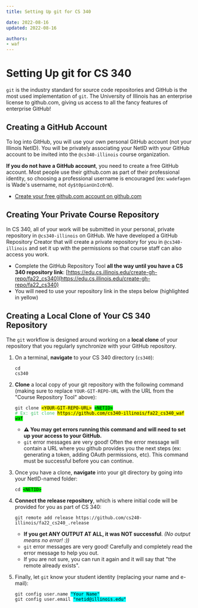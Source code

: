 ```yaml
---
title: Setting Up git for CS 340

date: 2022-08-16
updated: 2022-08-16

authors:
- waf
---
```


# Setting Up git for CS 340

`git` is the industry standard for source code repositories and GitHub is the most used implementation of `git`.  The University of Illinois has an enterprise license to github.com, giving us access to all the fancy features of enterprise GitHub!


## Creating a GitHub Account

To log into GitHub, you will use your own personal GitHub account (not your Illinois NetID).  You will be privately associating your NetID with your GitHub account to be invited into the `@cs340-illinois` course organization.

**If you do not have a GitHub account**, you need to create a free GitHub account.  Most people use their github.com as part of their professional identity, so choosing a professional username is encouraged (ex: `wadefagen` is Wade's username, not `dy$t0pianUnIc0rN`).

- [Create your free github.com account on github.com](https://github.com/)


## Creating Your Private Course Repository

In CS 340, all of your work will be submitted in your personal, private repository in `@cs340-illinois` on GitHub.  We have developed a GitHub Repository Creator that will create a private repository for you in `@cs340-illinois` and set it up with the permissions so that course staff can also access you work.

- Complete the GitHub Repository Tool **all the way until you have a CS 340 repository link**: [https://edu.cs.illinois.edu/create-gh-repo/fa22_cs340](https://edu.cs.illinois.edu/create-gh-repo/fa22_cs340)
- You will need to use your repository link in the steps below (highlighted in yellow)


## Creating a Local Clone of Your CS 340 Repository

The `git` workflow is designed around working on a **local clone** of your repository that you regularly synchronize with your GitHub repository.

<link rel="stylesheet" href="https://cdnjs.cloudflare.com/ajax/libs/prism-themes/1.9.0/prism-a11y-dark.min.css" integrity="sha512-bd1K4DEquIavX49RSZHIE0Ye6RFOVlGLhtGow9KDbLYqOd/ufhshkP0GoJoVR1jqj7FmOffvVIKuq1tcXlN9ZA==" crossorigin="anonymous" referrerpolicy="no-referrer" />

<style>
main ol > li {
  margin-bottom: 20px;
}
</style>


1. On a terminal, **navigate** to your CS 340 directory (`cs340`): <pre class="language-bash"><code class="language-bash">cd cs340</code></pre>

2. **Clone** a local copy of your git repository with the following command (making sure to replace `YOUR-GIT-REPO-URL` with the URL from the "Course Repository Tool" above):

   <pre class="language-bash"><code class="language-bash">git clone <span style="background-color: yellow; color: black;">&lt;YOUR-GIT-REPO-URL&gt;</span> <span style="background-color: lime; color: black;">&lt;NETID&gt;</span>
   <span style="color: #42c26b"># Ex: git clone <span style="background-color: yellow; color: black;">https://github.com/cs340-illinois/fa22_cs340_waf</span> <span style="background-color: lime; color: black;">waf</span></span></code></pre>

   - **⚠️ You may get errors running this command and will need to set up your access to your GitHub.** 
   - `git` error messages are very good!  Often the error message will contain a URL where you github provides you the next steps (ex: generating a token, adding OAuth permissions, etc).  This command must be successful before you can continue.

3. Once you have a clone, **navigate** into your git directory by going into your NetID-named folder:

    <pre class="language-bash"><code class="language-bash">cd <span style="background-color: lime; color: black;">&lt;NETID&gt;</span></code></pre>


4. **Connect the release repository**, which is where initial code will be provided for you as part of CS 340:

    <pre class="language-bash"><code class="language-bash">git remote add release https://github.com/cs240-illinois/fa22_cs240_.release</code></pre>
    
   - **If you get ANY OUTPUT AT ALL, it was NOT successful**.  *(No output means no error! :))* 
   - `git` error messages are very good!  Carefully and completely read the error message to help you out.
   - If you are not sure, you can run it again and it will say that "the remote already exists".

5. Finally, let `git` know your student identity (replacing your name and e-mail):

    <pre class="language-bash"><code class="language-bash">git config user.name <span style="background-color: cyan; color: black;">"Your Name"</span><br>git config user.email <span style="background-color: cyan; color: black;">"netid@illinois.edu"</span></code></pre>













